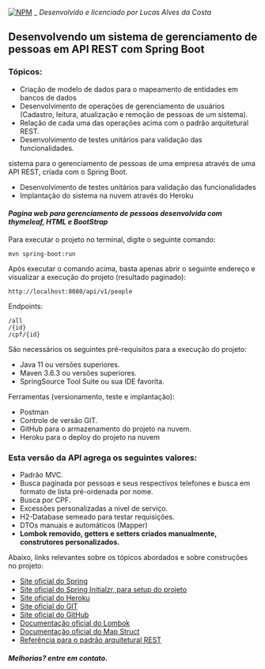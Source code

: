  [![NPM](https://img.shields.io/npm/l/react)](https://github.com/LucasAlvesDaCosta/dslearn/blob/main/LICENSE) _ *Desenvolvido e licenciado por Lucas Alves da Costa*
 
<h2>Desenvolvendo um sistema de gerenciamento de pessoas em API REST com Spring Boot</h2>

### Tópicos:
 
* Criação de modelo de dados para o mapeamento de entidades em bancos de dados
* Desenvolvimento de operações de gerenciamento de usuários (Cadastro, leitura, atualização e remoção de pessoas de um sistema).
* Relação de cada uma das operações acima com o padrão arquitetural REST.
* Desenvolvimento de testes unitários para validação das funcionalidades.

sistema para o gerenciamento de pessoas de uma empresa através de uma API REST, criada com o Spring Boot.

* Desenvolvimento de testes unitários para validação das funcionalidades
* Implantação do sistema na nuvem através do Heroku

#### *Pagina web para gerenciamento de pessoas desenvolvida com thymeleaf, HTML e BootStrap* 

Para executar o projeto no terminal, digite o seguinte comando:

```shell script
mvn spring-boot:run 
```
Após executar o comando acima, basta apenas abrir o seguinte endereço e visualizar a execução do projeto (resultado paginado):

```
http://localhost:8080/api/v1/people
```

Endpoints: 

```
/all
/{id}
/cpf/{id}

```
São necessários os seguintes pré-requisitos para a execução do projeto:

* Java 11 ou versões superiores.
* Maven 3.6.3 ou versões superiores.
* SpringSource Tool Suite ou sua IDE favorita.

Ferramentas (versionamento, teste e implantação):

* Postman
* Controle de versão GIT.
* GitHub para o armazenamento do projeto na nuvem.
* Heroku para o deploy do projeto na nuvem

### Esta versão da API agrega os seguintes valores:

* Padrão MVC.
* Busca paginada por pessoas e seus respectivos telefones e busca em formato de lista pré-ordenada por nome.
* Busca por CPF.
* Excessões personalizadas a nivel de serviço.
* H2-Database semeado para testar requisições.
* DTOs manuais e automáticos (Mapper)
* **Lombok removido, getters e setters criados manualmente, construtores personalizados.**

Abaixo, links relevantes sobre os tópicos abordados e sobre construções no projeto:

* [Site oficial do Spring](https://spring.io/)
* [Site oficial do Spring Initialzr, para setup do projeto](https://start.spring.io/)
* [Site oficial do Heroku](https://www.heroku.com/)
* [Site oficial do GIT](https://git-scm.com/)
* [Site oficial do GitHub](http://github.com/)
* [Documentação oficial do Lombok](https://projectlombok.org/)
* [Documentação oficial do Map Struct](https://mapstruct.org/)
* [Referência para o padrão arquitetural REST](https://restfulapi.net/)

##### Melhorias? entre em contato.
